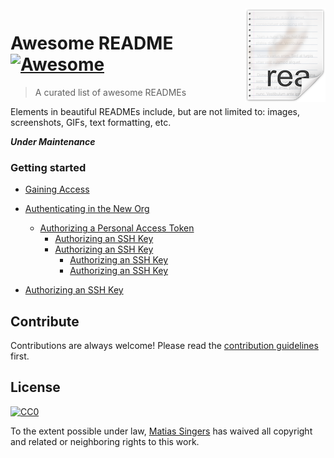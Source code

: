 <img src="icon.png" align="right" />

# Awesome README [![Awesome](https://cdn.rawgit.com/sindresorhus/awesome/d7305f38d29fed78fa85652e3a63e154dd8e8829/media/badge.svg)](https://github.com/sindresorhus/awesome#readme)
> A curated list of awesome READMEs

Elements in beautiful READMEs include, but are not limited to: images, screenshots, GIFs, text formatting, etc.

*__Under Maintenance__*

### Getting started
   * [Gaining Access](gaining-access.md)
   * [Authenticating in the New Org](authentication.md)
      * [Authorizing a Personal Access Token](authorizing-personal-access-token.md)
        * [Authorizing an SSH Key](authorizing-ssh-key.md)
        * [Authorizing an SSH Key](authorizing-ssh-key.md)
          * [Authorizing an SSH Key](authorizing-ssh-key.md)
          * [Authorizing an SSH Key](authorizing-ssh-key.md)
  
  * [Authorizing an SSH Key](authorizing-ssh-key.md)


## Contribute

Contributions are always welcome!
Please read the [contribution guidelines](contributing.md) first.

## License

[![CC0](https://licensebuttons.net/p/zero/1.0/88x31.png)](https://creativecommons.org/publicdomain/zero/1.0/)

To the extent possible under law, [Matias Singers](https://mts.io) has waived all copyright and related or neighboring rights to this work.
